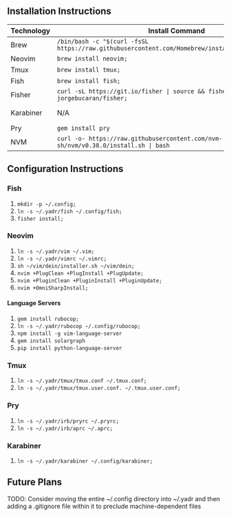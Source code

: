 ## Installation Instructions

Technology | Install Command | Latest Instructions
---------- | --------------- | -------------------
Brew | `/bin/bash -c "$(curl -fsSL https://raw.githubusercontent.com/Homebrew/install/HEAD/install.sh)"` | https://github.com/Homebrew/brew
Neovim | `brew install neovim;` | https://github.com/neovim/neovim
Tmux | `brew install tmux;` | 
Fish | `brew install fish;` | https://fishshell.com/
Fisher | `curl -sL https://git.io/fisher \| source && fisher install jorgebucaran/fisher;` | https://github.com/jorgebucaran/fisher
Karabiner | N/A | https://github.com/pqrs-org/Karabiner-Elements
Pry | `gem install pry` | https://github.com/pry/pry
NVM | `curl -o- https://raw.githubusercontent.com/nvm-sh/nvm/v0.38.0/install.sh \| bash` | https://github.com/nvm-sh/nvm


## Configuration Instructions

### Fish

1. `mkdir -p ~/.config;`
1. `ln -s ~/.yadr/fish ~/.config/fish;`
1. `fisher install;`

### Neovim

1. `ln -s ~/.yadr/vim ~/.vim;`
1. `ln -s ~/.yadr/vimrc ~/.vimrc;`
1. `sh ~/vim/dein/installer.sh ~/vim/dein;`
1. `nvim +PlugClean +PlugInstall +PlugUpdate;`
1. `nvim +PluginClean +PluginInstall +PluginUpdate;`
1. `nvim +OmniSharpInstall;`

#### Language Servers

1. `gem install rubocop;`
1. `ln -s ~/.yadr/rubocop ~/.config/rubocop;`
1. `npm install -g vim-language-server`
1. `gem install solargraph`
1. `pip install python-language-server`

### Tmux

1. `ln -s ~/.yadr/tmux/tmux.conf ~/.tmux.conf;`
1. `ln -s ~/.yadr/tmux/tmux.user.conf. ~/.tmux.user.conf;`

### Pry

1. `ln -s ~/.yadr/irb/pryrc ~/.pryrc;`
1. `ln -s ~/.yadr/irb/aprc ~/.aprc;`

### Karabiner

1. `ln -s ~/.yadr/karabiner ~/.config/karabiner;`

## Future Plans

TODO: Consider moving the entire ~/.config directory into ~/.yadr and then adding a .gitignore file within it to preclude machine-dependent files

